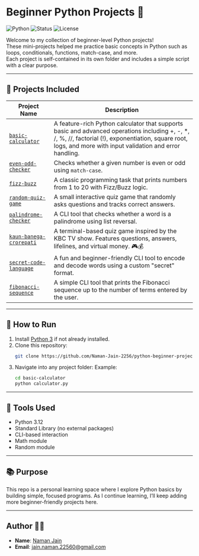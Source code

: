 # Beginner Python Projects 🐍

![Python](https://img.shields.io/badge/Python-3.12-blue?logo=python&logoColor=white)
![Status](https://img.shields.io/badge/Status-Improving-yellow)
![License](https://img.shields.io/badge/License-MIT-green)

Welcome to my collection of beginner-level Python projects!  
These mini-projects helped me practice basic concepts in Python such as loops, conditionals, functions, match-case, and more.  
Each project is self-contained in its own folder and includes a simple script with a clear purpose.

---

## 📂 Projects Included

| Project Name              | Description |
|--------------------------|-------------|
| [`basic-calculator`](./basic-calculator)       | A feature-rich Python calculator that supports basic and advanced operations including +, -, *, /, %, //, factorial (!), exponentiation, square root, logs, and more with input validation and error handling. |
| [`even-odd-checker`](./even-odd-checker)       | Checks whether a given number is even or odd using `match-case`. |
| [`fizz-buzz`](./fizz-buzz)                     | A classic programming task that prints numbers from 1 to 20 with Fizz/Buzz logic. |
| [`random-quiz-game`](./random-quiz-game)       | A small interactive quiz game that randomly asks questions and tracks correct answers. |
| [`palindrome-checker`](./palindrome-checker)   | A CLI tool that checks whether a word is a palindrome using list reversal. |
| [`kaun-banega-crorepati`](./kaun-banega-crorepati) | A terminal-based quiz game inspired by the KBC TV show. Features questions, answers, lifelines, and virtual money. 🎮💰 |
| [`secret-code-language`](./secret-code-language) | A fun and beginner-friendly CLI tool to encode and decode words using a custom "secret" format. |
| [`fibonacci-sequence`](./fibonacci-sequence)   | A simple CLI tool that prints the Fibonacci sequence up to the number of terms entered by the user. |

---

## 🚀 How to Run

1. Install [Python 3](https://www.python.org/) if not already installed.
2. Clone this repository:
   ```bash
   git clone https://github.com/Naman-Jain-2256/python-beginner-projects.git
   ```
3. Navigate into any project folder: 
   Example:
   ```bash
   cd basic-calculator
   python calculator.py
   ```

---

## 🧰 Tools Used
- Python 3.12
- Standard Library (no external packages)
- CLI-based interaction
- Math module
- Random module

---

## 📚 Purpose
This repo is a personal learning space where I explore Python basics by building simple, focused programs.
As I continue learning, I’ll keep adding more beginner-friendly projects here.

---

## Author 🙋‍♂️
- **Name**: [Naman Jain](https://github.com/Naman-Jain-2256)
- **Email**: [jain.naman.22560@gmail.com](mailto:jain.naman.22560@gmail.com)